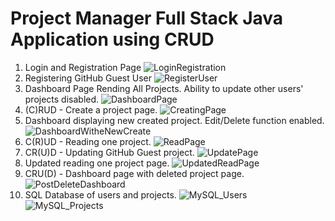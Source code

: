 # Project Manager Full Stack Java Application using CRUD
1) Login and Registration Page
![LoginRegistration](https://user-images.githubusercontent.com/97121026/166851418-0f97c752-83e4-4a3b-865c-a0ec7a014908.png)
2) Registering GitHub Guest User
![RegisterUser](https://user-images.githubusercontent.com/97121026/166851716-26642d39-83a4-4793-b9de-eaaaaa136a09.png)
3) Dashboard Page Rending All Projects. Ability to update other users' projects disabled.
![DashboardPage](https://user-images.githubusercontent.com/97121026/166851000-6be5fd92-324f-402b-a976-b614d7aa2b52.png)
4) (C)RUD - Create a project page.
![CreatingPage](https://user-images.githubusercontent.com/97121026/166851007-9b7ed271-f91b-43c3-8a9f-45527184e30e.png)
5) Dashboard displaying new created project. Edit/Delete function enabled.
![DashboardWitheNewCreate](https://user-images.githubusercontent.com/97121026/166851029-3b829c95-c4f6-4944-a8df-d0140ab4dc52.png)
6) C(R)UD - Reading one project.
![ReadPage](https://user-images.githubusercontent.com/97121026/166851042-51d73912-439d-4c24-a006-96625c25a2b1.png)
7) CR(U)D - Updating GitHub Guest project.
![UpdatePage](https://user-images.githubusercontent.com/97121026/166851047-8e92528a-9883-412c-ac76-7149f5aaf95e.png)
8) Updated reading one project page.
![UpdatedReadPage](https://user-images.githubusercontent.com/97121026/166851059-4cce62fb-4a61-4baf-abde-64eaef58828d.png)
9) CRU(D) - Dashboard page with deleted project page.
![PostDeleteDashboard](https://user-images.githubusercontent.com/97121026/166851067-35dfcb12-5206-4c4d-b174-da6d66becf33.png)
10) SQL Database of users and projects.
![MySQL_Users](https://user-images.githubusercontent.com/97121026/166851113-f07032a3-14e2-4c8c-82be-a702be4ec122.png)
![MySQL_Projects](https://user-images.githubusercontent.com/97121026/166851121-486be56d-4bf0-44fb-ac4f-d6ffcdb76a9f.png)
